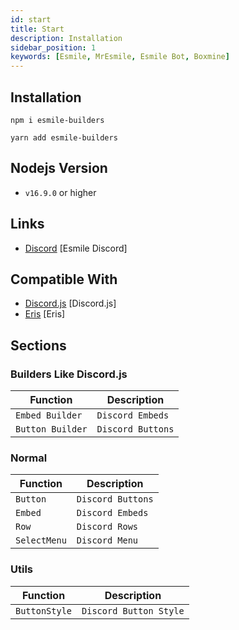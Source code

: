 ```yaml
---
id: start
title: Start
description: Installation
sidebar_position: 1
keywords: [Esmile, MrEsmile, Esmile Bot, Boxmine]
---
```


## Installation

```
npm i esmile-builders

yarn add esmile-builders
```

## Nodejs Version

- `v16.9.0` or higher

## Links

- [Discord](https://discord.gg/aXvuUpvRQs) [Esmile Discord]

## Compatible With

- [Discord.js](https://www.npmjs.com/package/discord.js) [Discord.js]
- [Eris](https://www.npmjs.com/package/eris) [Eris]

## Sections

### Builders Like Discord.js

| Function         | Description       |
| ---------------- | ----------------- |
| `Embed Builder`  | `Discord Embeds`  |
| `Button Builder` | `Discord Buttons` |

### Normal

| Function     | Description       |
| ------------ | ----------------- |
| `Button`     | `Discord Buttons` |
| `Embed`      | `Discord Embeds`  |
| `Row`        | `Discord Rows`    |
| `SelectMenu` | `Discord Menu`    |

### Utils

| Function      | Description            |
| ------------- | ---------------------- |
| `ButtonStyle` | `Discord Button Style` |
